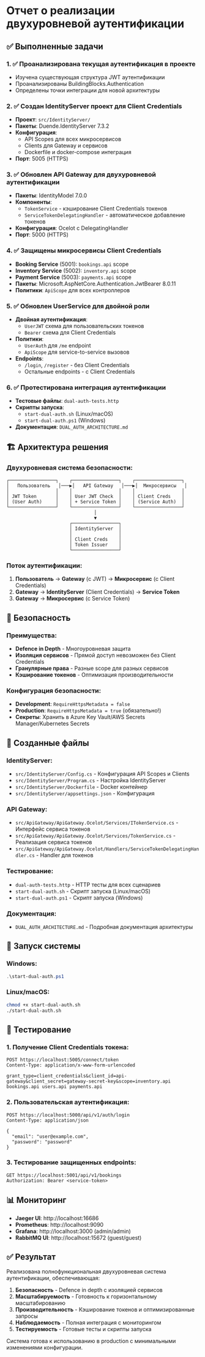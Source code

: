 # Отчет о реализации двухуровневой аутентификации

## ✅ Выполненные задачи

### 1. ✅ Проанализирована текущая аутентификация в проекте
- Изучена существующая структура JWT аутентификации
- Проанализированы BuildingBlocks.Authentication
- Определены точки интеграции для новой архитектуры

### 2. ✅ Создан IdentityServer проект для Client Credentials
- **Проект**: `src/IdentityServer/`
- **Пакеты**: Duende.IdentityServer 7.3.2
- **Конфигурация**: 
  - API Scopes для всех микросервисов
  - Clients для Gateway и сервисов
  - Dockerfile и docker-compose интеграция
- **Порт**: 5005 (HTTPS)

### 3. ✅ Обновлен API Gateway для двухуровневой аутентификации
- **Пакеты**: IdentityModel 7.0.0
- **Компоненты**:
  - `TokenService` - кэширование Client Credentials токенов
  - `ServiceTokenDelegatingHandler` - автоматическое добавление токенов
- **Конфигурация**: Ocelot с DelegatingHandler
- **Порт**: 5000 (HTTPS)

### 4. ✅ Защищены микросервисы Client Credentials
- **Booking Service** (5001): `bookings.api` scope
- **Inventory Service** (5002): `inventory.api` scope  
- **Payment Service** (5003): `payments.api` scope
- **Пакеты**: Microsoft.AspNetCore.Authentication.JwtBearer 8.0.11
- **Политики**: `ApiScope` для всех контроллеров

### 5. ✅ Обновлен UserService для двойной роли
- **Двойная аутентификация**:
  - `UserJWT` схема для пользовательских токенов
  - `Bearer` схема для Client Credentials
- **Политики**:
  - `UserAuth` для `/me` endpoint
  - `ApiScope` для service-to-service вызовов
- **Endpoints**:
  - `/login`, `/register` - без Client Credentials
  - Остальные endpoints - с Client Credentials

### 6. ✅ Протестирована интеграция аутентификации
- **Тестовые файлы**: `dual-auth-tests.http`
- **Скрипты запуска**: 
  - `start-dual-auth.sh` (Linux/macOS)
  - `start-dual-auth.ps1` (Windows)
- **Документация**: `DUAL_AUTH_ARCHITECTURE.md`

## 🏗️ Архитектура решения

### Двухуровневая система безопасности:

```
┌─────────────────┐    ┌─────────────────┐    ┌─────────────────┐
│   Пользователь   │───▶│   API Gateway   │───▶│  Микросервисы   │
│                 │    │                 │    │                 │
│ JWT Token       │    │ User JWT Check  │    │ Client Creds    │
│ (User Auth)     │    │ + Service Token │    │ (Service Auth)  │
└─────────────────┘    └─────────────────┘    └─────────────────┘
                                │
                                ▼
                       ┌─────────────────┐
                       │ IdentityServer  │
                       │                 │
                       │ Client Creds    │
                       │ Token Issuer    │
                       └─────────────────┘
```

### Поток аутентификации:

1. **Пользователь** → **Gateway** (с JWT) → **Микросервис** (с Client Credentials)
2. **Gateway** → **IdentityServer** (Client Credentials) → **Service Token**
3. **Gateway** → **Микросервис** (с Service Token)

## 🔐 Безопасность

### Преимущества:
- **Defence in Depth** - Многоуровневая защита
- **Изоляция сервисов** - Прямой доступ невозможен без Client Credentials
- **Гранулярные права** - Разные scope для разных сервисов
- **Кэширование токенов** - Оптимизация производительности

### Конфигурация безопасности:
- **Development**: `RequireHttpsMetadata = false`
- **Production**: `RequireHttpsMetadata = true` (обязательно!)
- **Секреты**: Хранить в Azure Key Vault/AWS Secrets Manager/Kubernetes Secrets

## 📁 Созданные файлы

### IdentityServer:
- `src/IdentityServer/Config.cs` - Конфигурация API Scopes и Clients
- `src/IdentityServer/Program.cs` - Настройка IdentityServer
- `src/IdentityServer/Dockerfile` - Docker контейнер
- `src/IdentityServer/appsettings.json` - Конфигурация

### API Gateway:
- `src/ApiGateway/ApiGateway.Ocelot/Services/ITokenService.cs` - Интерфейс сервиса токенов
- `src/ApiGateway/ApiGateway.Ocelot/Services/TokenService.cs` - Реализация сервиса токенов
- `src/ApiGateway/ApiGateway.Ocelot/Handlers/ServiceTokenDelegatingHandler.cs` - Handler для токенов

### Тестирование:
- `dual-auth-tests.http` - HTTP тесты для всех сценариев
- `start-dual-auth.sh` - Скрипт запуска (Linux/macOS)
- `start-dual-auth.ps1` - Скрипт запуска (Windows)

### Документация:
- `DUAL_AUTH_ARCHITECTURE.md` - Подробная документация архитектуры

## 🚀 Запуск системы

### Windows:
```powershell
.\start-dual-auth.ps1
```

### Linux/macOS:
```bash
chmod +x start-dual-auth.sh
./start-dual-auth.sh
```

## 🧪 Тестирование

### 1. Получение Client Credentials токена:
```http
POST https://localhost:5005/connect/token
Content-Type: application/x-www-form-urlencoded

grant_type=client_credentials&client_id=api-gateway&client_secret=gateway-secret-key&scope=inventory.api bookings.api users.api payments.api
```

### 2. Пользовательская аутентификация:
```http
POST https://localhost:5000/api/v1/auth/login
Content-Type: application/json

{
  "email": "user@example.com",
  "password": "password"
}
```

### 3. Тестирование защищенных endpoints:
```http
GET https://localhost:5001/api/v1/bookings
Authorization: Bearer <service-token>
```

## 📊 Мониторинг

- **Jaeger UI**: http://localhost:16686
- **Prometheus**: http://localhost:9090
- **Grafana**: http://localhost:3000 (admin/admin)
- **RabbitMQ UI**: http://localhost:15672 (guest/guest)

## ✅ Результат

Реализована полнофункциональная двухуровневая система аутентификации, обеспечивающая:

1. **Безопасность** - Defence in depth с изоляцией сервисов
2. **Масштабируемость** - Готовность к горизонтальному масштабированию
3. **Производительность** - Кэширование токенов и оптимизированные запросы
4. **Наблюдаемость** - Полная интеграция с мониторингом
5. **Тестируемость** - Готовые тесты и скрипты запуска

Система готова к использованию в production с минимальными изменениями конфигурации.
